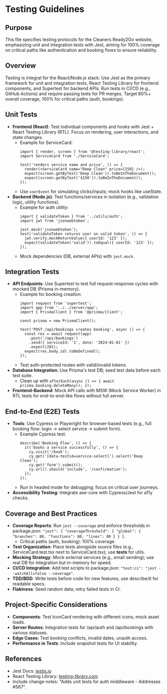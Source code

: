 # Testing Guidelines

## Purpose
This file specifies testing protocols for the Cleaners Ready2Go website, emphasizing unit and integration tests with Jest, aiming for 100% coverage on critical paths like authentication and booking flows to ensure reliability.

## Overview
Testing is integral for the React/Node.js stack. Use Jest as the primary framework for unit and integration tests, React Testing Library for frontend components, and Supertest for backend APIs. Run tests in CI/CD (e.g., GitHub Actions) and require passing tests for PR merges. Target 80%+ overall coverage, 100% for critical paths (auth, bookings).

## Unit Tests
- **Frontend (React)**: Test individual components and hooks with Jest + React Testing Library (RTL). Focus on rendering, user interactions, and state changes.
  - Example for ServiceCard:
    ```
    import { render, screen } from '@testing-library/react';
    import ServiceCard from './ServiceCard';

    test('renders service name and price', () => {
      render(<ServiceCard name="Deep Clean" price={150} />);
      expect(screen.getByText('Deep Clean')).toBeInTheDocument();
      expect(screen.getByText('$150')).toBeInTheDocument();
    });
    ```
  - Use `userEvent` for simulating clicks/inputs; mock hooks like useState.
- **Backend (Node.js)**: Test functions/services in isolation (e.g., validation logic, utility functions).
  - Example for auth utility:
    ```
    import { validateToken } from '../utils/auth';
    import jwt from 'jsonwebtoken';

    jest.mock('jsonwebtoken');
    test('validateToken returns user on valid token', () => {
      jwt.verify.mockReturnValue({ userId: '123' });
      expect(validateToken('valid')).toEqual({ userId: '123' });
    });
    ```
  - Mock dependencies (DB, external APIs) with `jest.mock`.

## Integration Tests
- **API Endpoints**: Use Supertest to test full request-response cycles with mocked DB (Prisma in-memory).
  - Example for booking creation:
    ```
    import request from 'supertest';
    import app from '../../server/app';
    import { PrismaClient } from '@prisma/client';

    const prisma = new PrismaClient();

    test('POST /api/bookings creates booking', async () => {
      const res = await request(app)
        .post('/api/bookings')
        .send({ serviceId: '1', date: '2024-01-01' })
        .expect(201);
      expect(res.body.id).toBeDefined();
    });
    ```
  - Test auth-protected routes with valid/invalid tokens.
- **Database Integration**: Use Prisma's test DB; seed test data before each test suite.
  - Clean up with `afterEach(async () => { await prisma.booking.deleteMany(); });`
- **Frontend-Backend**: Mock API calls with MSW (Mock Service Worker) in RTL tests for end-to-end-like flows without full server.

## End-to-End (E2E) Tests
- **Tools**: Use Cypress or Playwright for browser-based tests (e.g., full booking flow: login -> select service -> submit form).
  - Example Cypress test:
    ```
    describe('Booking Flow', () => {
      it('books a service successfully', () => {
        cy.visit('/book');
        cy.get('[data-testid=service-select]').select('Deep Clean');
        cy.get('form').submit();
        cy.url().should('include', '/confirmation');
      });
    });
    ```
  - Run in headed mode for debugging; focus on critical user journeys.
- **Accessibility Testing**: Integrate axe-core with Cypress/Jest for a11y checks.

## Coverage and Best Practices
- **Coverage Reports**: Run `jest --coverage` and enforce thresholds in package.json: `"jest": { "coverageThreshold": { "global": { "branches": 80, "functions": 80, "lines": 80 } } }`.
  - Critical paths (auth, booking): 100% coverage.
- **Test Organization**: Place tests alongside source files (e.g., ServiceCard.test.tsx next to ServiceCard.tsx); use __tests__ for utils.
- **Mocking Strategy**: Mock external services (e.g., email sending); use real DB for integration but in-memory for speed.
- **CI/CD Integration**: Add test scripts to package.json: `"test:ci": "jest --watchAll=false --coverage"`.
- **TDD/BDD**: Write tests before code for new features; use describe/it for readable specs.
- **Flakiness**: Seed random data; retry failed tests in CI.

## Project-Specific Considerations
- **Components**: Test IconCard rendering with different icons; mock asset loads.
- **Server Routes**: Integration tests for /api/auth and /api/bookings with various statuses.
- **Edge Cases**: Test booking conflicts, invalid dates, unauth access.
- **Performance in Tests**: Include snapshot tests for UI stability.

## References
- Jest Docs: [jestjs.io](https://jestjs.io/docs/getting-started)
- React Testing Library: [testing-library.com](https://testing-library.com/docs/react-testing-library/intro/)
- Include change notes: "Adds unit tests for auth middleware - Addresses #567".